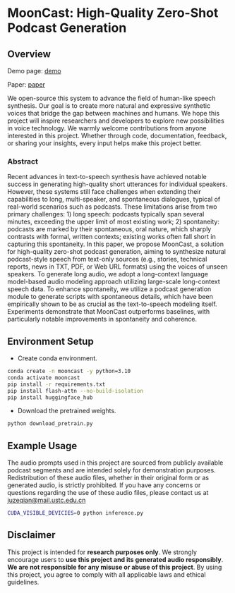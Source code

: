 # MoonCast: High-Quality Zero-Shot Podcast Generation

## Overview
Demo page: [demo](https://mooncastdemo.github.io)

Paper: [paper](https://arxiv.org/abs/2503.14345)

We open-source this system to advance the field of human-like speech synthesis. Our goal is to create more natural and expressive synthetic voices that bridge the gap between machines and humans. We hope this project will inspire researchers and developers to explore new possibilities in voice technology. We warmly welcome contributions from anyone interested in this project. Whether through code, documentation, feedback, or sharing your insights, every input helps make this project better.

### Abstract
Recent advances in text-to-speech synthesis have achieved notable success in generating high-quality short utterances for individual speakers. However, these systems still face challenges when extending their capabilities to long, multi-speaker, and spontaneous dialogues, typical of real-world scenarios such as podcasts. These limitations arise from two primary challenges: 1) long speech: podcasts typically span several minutes, exceeding the upper limit of most existing work; 2) spontaneity: podcasts are marked by their spontaneous, oral nature, which sharply contrasts with formal, written contexts; existing works often fall short in capturing this spontaneity. In this paper, we propose MoonCast, a solution for high-quality zero-shot podcast generation, aiming to synthesize natural podcast-style speech from text-only sources (e.g., stories, technical reports, news in TXT, PDF, or Web URL formats) using the voices of unseen speakers. To generate long audio, we adopt a long-context language model-based audio modeling approach utilizing large-scale long-context speech data. To enhance spontaneity, we utilize a podcast generation module to generate scripts with spontaneous details, which have been empirically shown to be as crucial as the text-to-speech modeling itself. Experiments demonstrate that MoonCast outperforms baselines, with particularly notable improvements in spontaneity and coherence.

## Environment Setup
- Create conda environment.

``` sh
conda create -n mooncast -y python=3.10
conda activate mooncast
pip install -r requirements.txt 
pip install flash-attn --no-build-isolation
pip install huggingface_hub
```

- Download the pretrained weights.
``` sh
python download_pretrain.py
```

## Example Usage

The audio prompts used in this project are sourced from publicly available podcast segments and are intended solely for demonstration purposes. Redistribution of these audio files, whether in their original form or as generated audio, is strictly prohibited. If you have any concerns or questions regarding the use of these audio files, please contact us at juzeqian@mail.ustc.edu.cn

```sh
CUDA_VISIBLE_DEVICIES=0 python inference.py
```

## Disclaimer  
This project is intended for **research purposes only**. We strongly encourage users to **use this project and its generated audio responsibly**. **We are not responsible for any misuse or abuse of this project**. By using this project, you agree to comply with all applicable laws and ethical guidelines.